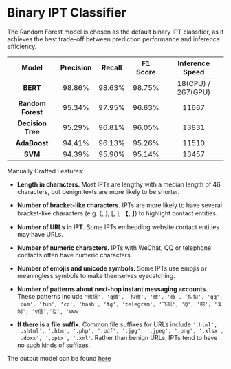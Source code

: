# Binary IPT Classifier

The Random Forest model is chosen as the default binary IPT classifier, as it achieves the best trade-off between prediction performance and inference efficiency.

| **Model**         | **Precision** | **Recall** | **F1 Score** | **Inference Speed** |
|:-----------------:|:-------------:|:----------:|:------------:|:-------------------:|
| **BERT**          | 98.86%        | 98.63%     | 98.75%       | 18(CPU) / 267(GPU)  |
| **Random Forest** | 95.34%        | 97.95%     | 96.63%       | 11667               |
| **Decision Tree** | 95.29%        | 96.81%     | 96.05%       | 13831               |
| **AdaBoost**      | 94.41%        | 96.13%     | 95.26%       | 11510               |
| **SVM**           | 94.39%        | 95.90%     | 95.14%       | 13457               |

Manually Crafted Features:

- **Length in characters.** Most IPTs are lengthy with a median length of 46 characters, but benign texts are more likely to be shorter.

- **Number of bracket-like characters.** IPTs are more likely to have several bracket-like characters (e.g. {, }, [, ], 【, 】) to highlight contact entities.

- **Number of URLs in IPT.** Some IPTs embedding website contact entities may have URLs.

- **Number of numeric characters.** IPTs with WeChat, QQ or telephone contacts often have numeric characters.

- **Number of emojis and unicode symbols.** Some IPTs use emojis or meaningless symbols to make themselves eyecatching.

- **Number of patterns about next-hop instant messaging accounts.** These patterns include `'微信', 'q微', '扣微', '微', '薇', '扣扣', 'qq', 'com', 'fun', 'cc', 'hash', 'tg', 'telegram', '飞机', '@', '网', '复制', 'v信','컴', 'www'`.

- **If there is a file suffix.** Common file suffixes for URLs include `'.html', '.shtml', '.htm', '.php', '.pdf', '.jpg', '.jpeg', '.png', '.xlsx', '.doxx', '.pptx', '.xml'`. Rather than benign URLs, IPTs tend to have no such kinds of suffixes.

The output model can be found [here](../Search_Engine_Crawler/model/random_forest_model_binaryIPT.pickle)